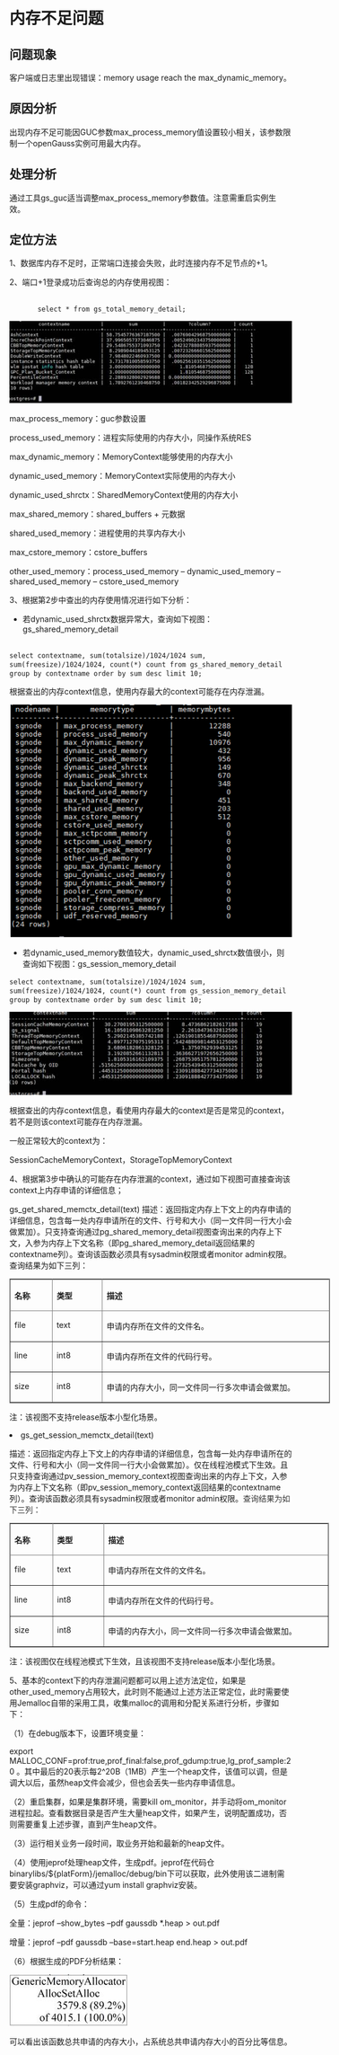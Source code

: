 # 内存不足问题

## 问题现象<a name="zh-cn_topic_0283137168_section4753114614509"></a>

客户端或日志里出现错误：memory usage reach the max\_dynamic\_memory。

## 原因分析<a name="zh-cn_topic_0283137168_section31031614204014"></a>

出现内存不足可能因GUC参数max\_process\_memory值设置较小相关，该参数限制一个openGauss实例可用最大内存。

## 处理分析<a name="zh-cn_topic_0283137168_section12618818144413"></a>

通过工具gs\_guc适当调整max\_process\_memory参数值。注意需重启实例生效。

## 定位方法

1、数据库内存不足时，正常端口连接会失败，此时连接内存不足节点的+1。

2、端口+1登录成功后查询总的内存使用视图：

 ```

        select * from gs_total_memory_detail;

 ```


![](figures/123.jpg)


max_process_memory：guc参数设置

process_used_memory：进程实际使用的内存大小，同操作系统RES

max_dynamic_memory：MemoryContext能够使用的内存大小

dynamic_used_memory：MemoryContext实际使用的内存大小

dynamic_used_shrctx：SharedMemoryContext使用的内存大小

max_shared_memory：shared_buffers + 元数据

shared_used_memory：进程使用的共享内存大小

max_cstore_memory：cstore_buffers

other_used_memory：process_used_memory – dynamic_used_memory –shared_used_memory – cstore_used_memory


3、根据第2步中查出的内存使用情况进行如下分析：

-    若dynamic_used_shrctx数据异常大，查询如下视图：gs_shared_memory_detail


 ```

select contextname, sum(totalsize)/1024/1024 sum, sum(freesize)/1024/1024, count(*) count from gs_shared_memory_detail group by contextname order by sum desc limit 10;

 ```
根据查出的内存context信息，使用内存最大的context可能存在内存泄漏。


![](figures/234.png)


-  若dynamic_used_memory数值较大，dynamic_used_shrctx数值很小，则查询如下视图：gs_session_memory_detail


 ```
select contextname, sum(totalsize)/1024/1024 sum, sum(freesize)/1024/1024, count(*) count from gs_session_memory_detail group by contextname order by sum desc limit 10;

 ```

![](figures/8ee9c2756be73e1ad5f3_554x163.jpg)

根据查出的内存context信息，看使用内存最大的context是否是常见的context，若不是则该context可能存在内存泄漏。

一般正常较大的context为：

SessionCacheMemoryContext，StorageTopMemoryContext

 

4、根据第3步中确认的可能存在内存泄漏的context，通过如下视图可直接查询该context上内存申请的详细信息；


gs_get_shared_memctx_detail(text)
描述：返回指定内存上下文上的内存申请的详细信息，包含每一处内存申请所在的文件、行号和大小（同一文件同一行大小会做累加）。只支持查询通过pg_shared_memory_detail视图查询出来的内存上下文，入参为内存上下文名称（即pg_shared_memory_detail返回结果的contextname列）。查询该函数必须具有sysadmin权限或者monitor admin权限。查询结果为如下三列：
<div class="tablenoborder">
<div class="table_box">
<table id="ZH-CN_TOPIC_0237121998__table119476261700" border="1" rules="all" frame="border" cellspacing="0" cellpadding="4" summary="" style="position: relative; word-break: break-all; width: 572px;">
  <thead align="left">
    <tr id="ZH-CN_TOPIC_0237121998__row69478262010">
      <th align="left" class="cellrowborder" id="mcps1.3.6.36.3.1.4.1.1" valign="top" style="width: 63px;">
      <p id="ZH-CN_TOPIC_0237121998__p4948132617012">名称</p>
      </th>
      <th align="left" class="cellrowborder" id="mcps1.3.6.36.3.1.4.1.2" valign="top" style="width: 78px;">
      <p id="ZH-CN_TOPIC_0237121998__p8948122613019">类型</p>
      </th>
      <th align="left" class="cellrowborder" id="mcps1.3.6.36.3.1.4.1.3" valign="top" style="width: 412px;">
      <p id="ZH-CN_TOPIC_0237121998__p694832616014">描述</p>
      </th>
    </tr>
  </thead>
  <tbody>
    <tr id="ZH-CN_TOPIC_0237121998__row1994817261015">
      <td class="cellrowborder" valign="top" headers="mcps1.3.6.36.3.1.4.1.1 ">
      <p id="ZH-CN_TOPIC_0237121998__p894842614011">file</p>
      </td>
      <td class="cellrowborder" valign="top" headers="mcps1.3.6.36.3.1.4.1.2 ">
      <p id="ZH-CN_TOPIC_0237121998__p794811261018">text</p>
      </td>
      <td class="cellrowborder" valign="top" headers="mcps1.3.6.36.3.1.4.1.3 ">
      <p id="ZH-CN_TOPIC_0237121998__p1994810261008">申请内存所在文件的文件名。</p>
      </td>
    </tr>
    <tr id="ZH-CN_TOPIC_0237121998__row1494892619013">
      <td class="cellrowborder" valign="top" headers="mcps1.3.6.36.3.1.4.1.1 ">
      <p id="ZH-CN_TOPIC_0237121998__p1494810267016">line</p>
      </td>
      <td class="cellrowborder" valign="top" headers="mcps1.3.6.36.3.1.4.1.2 ">
      <p id="ZH-CN_TOPIC_0237121998__p11948426309">int8</p>
      </td>
      <td class="cellrowborder" valign="top" headers="mcps1.3.6.36.3.1.4.1.3 ">
      <p id="ZH-CN_TOPIC_0237121998__p129481626002">申请内存所在文件的代码行号。</p>
      </td>
    </tr>
    <tr id="ZH-CN_TOPIC_0237121998__row89482261803">
      <td class="cellrowborder" valign="top" headers="mcps1.3.6.36.3.1.4.1.1 ">
      <p id="ZH-CN_TOPIC_0237121998__p1894820262017">size</p>
      </td>
      <td class="cellrowborder" valign="top" headers="mcps1.3.6.36.3.1.4.1.2 ">
      <p id="ZH-CN_TOPIC_0237121998__p1294842611017">int8</p>
      </td>
      <td class="cellrowborder" valign="top" headers="mcps1.3.6.36.3.1.4.1.3 ">
      <p id="ZH-CN_TOPIC_0237121998__p9949132618015">申请的内存大小，同一文件同一行多次申请会做累加。</p>
      </td>
    </tr>
  </tbody>
</table>
</div>
</div>
<div class="note" id="ZH-CN_TOPIC_0237121998__note1779151518138">
<div class="notebody">
<p id="ZH-CN_TOPIC_0237121998__p117911415161318">注：该视图不支持release版本小型化场景。</p>
</div>
</div>
</li>
<li id="ZH-CN_TOPIC_0237121998__li181595437541">gs_get_session_memctx_detail(text)
<p id="ZH-CN_TOPIC_0237121998__p610163511518"><a target="_blank" name="ZH-CN_TOPIC_0237121998__li181595437541"></a><a target="_blank" name="li181595437541"></a>描述：返回指定内存上下文上的内存申请的详细信息，包含每一处内存申请所在的文件、行号和大小（同一文件同一行大小会做累加）。仅在线程池模式下生效。且只支持查询通过pv_session_memory_context视图查询出来的内存上下文，入参为内存上下文名称（即pv_session_memory_context返回结果的contextname列）。查询该函数必须具有sysadmin权限或者monitor admin权限。<span style="color: rgb(51, 51, 51); font-family: 微软雅黑, 宋体, arial; font-size: 14px; font-style: normal; font-variant-ligatures: normal; font-variant-caps: normal; font-weight: 400; letter-spacing: normal; orphans: 2; text-align: left; text-indent: 0px; text-transform: none; white-space: normal; widows: 2; word-spacing: 0px; -webkit-text-stroke-width: 0px; background-color: rgb(255, 255, 255); text-decoration-thickness: initial; text-decoration-style: initial; text-decoration-color: initial; display: inline !important; float: none;">查询结果为如下三列：</span></p>
<div class="tablenoborder">
<div class="table_box">
<table id="ZH-CN_TOPIC_0237121998__table210123512516" border="1" rules="all" frame="border" cellspacing="0" cellpadding="4" summary="" style="position: relative; word-break: break-all; width: 570px;">
  <thead align="left">
    <tr id="ZH-CN_TOPIC_0237121998__row5113358519">
      <th align="left" class="cellrowborder" id="mcps1.3.6.37.3.1.4.1.1" valign="top" style="width: 64px;">
      <p id="ZH-CN_TOPIC_0237121998__p1111735959">名称</p>
      </th>
      <th align="left" class="cellrowborder" id="mcps1.3.6.37.3.1.4.1.2" valign="top" style="width: 80px;">
      <p id="ZH-CN_TOPIC_0237121998__p6111135557">类型</p>
      </th>
      <th align="left" class="cellrowborder" id="mcps1.3.6.37.3.1.4.1.3" valign="top" style="width: 407px;">
      <p id="ZH-CN_TOPIC_0237121998__p1911183510510">描述</p>
      </th>
    </tr>
  </thead>
  <tbody>
    <tr id="ZH-CN_TOPIC_0237121998__row3114351353">
      <td class="cellrowborder" valign="top" headers="mcps1.3.6.37.3.1.4.1.1 ">
      <p id="ZH-CN_TOPIC_0237121998__p71111351054">file</p>
      </td>
      <td class="cellrowborder" valign="top" headers="mcps1.3.6.37.3.1.4.1.2 ">
      <p id="ZH-CN_TOPIC_0237121998__p1711153512519">text</p>
      </td>
      <td class="cellrowborder" valign="top" headers="mcps1.3.6.37.3.1.4.1.3 ">
      <p id="ZH-CN_TOPIC_0237121998__p91183512513">申请内存所在文件的文件名。</p>
      </td>
    </tr>
    <tr id="ZH-CN_TOPIC_0237121998__row14113356512">
      <td class="cellrowborder" valign="top" headers="mcps1.3.6.37.3.1.4.1.1 ">
      <p id="ZH-CN_TOPIC_0237121998__p121173511515">line</p>
      </td>
      <td class="cellrowborder" valign="top" headers="mcps1.3.6.37.3.1.4.1.2 ">
      <p id="ZH-CN_TOPIC_0237121998__p3111357513">int8</p>
      </td>
      <td class="cellrowborder" valign="top" headers="mcps1.3.6.37.3.1.4.1.3 ">
      <p id="ZH-CN_TOPIC_0237121998__p6114358519">申请内存所在文件的代码行号。</p>
      </td>
    </tr>
    <tr id="ZH-CN_TOPIC_0237121998__row1511173511512">
      <td class="cellrowborder" valign="top" headers="mcps1.3.6.37.3.1.4.1.1 ">
      <p id="ZH-CN_TOPIC_0237121998__p21173511510">size</p>
      </td>
      <td class="cellrowborder" valign="top" headers="mcps1.3.6.37.3.1.4.1.2 ">
      <p id="ZH-CN_TOPIC_0237121998__p7124351759">int8</p>
      </td>
      <td class="cellrowborder" valign="top" headers="mcps1.3.6.37.3.1.4.1.3 ">
      <p id="ZH-CN_TOPIC_0237121998__p612235452">申请的内存大小，同一文件同一行多次申请会做累加。</p>
      </td>
    </tr>
  </tbody>
</table>
</div>
</div>
<div class="note" id="ZH-CN_TOPIC_0237121998__note1121815717142">
<div class="notebody">
<p id="ZH-CN_TOPIC_0237121998__p1021877171413">注：该视图仅在线程池模式下生效，且该视图不支持release版本小型化场景。</p>
</div>
</div>
</li>
5、基本的context下的内存泄漏问题都可以用上述方法定位，如果是other_used_memory占用较大，此时则不能通过上述方法正常定位，此时需要使用Jemalloc自带的采用工具，收集malloc的调用和分配关系进行分析，步骤如下：

（1）在debug版本下，设置环境变量：

export MALLOC_CONF=prof:true,prof_final:false,prof_gdump:true,lg_prof_sample:20 。其中最后的20表示每2^20B（1MB）产生一个heap文件，该值可以调，但是调大以后，虽然heap文件会减少，但也会丢失一些内存申请信息。

（2）重启集群，如果是集群环境，需要kill om_monitor，并手动将om_monitor进程拉起。查看数据目录是否产生大量heap文件，如果产生，说明配置成功，否则需要重复上述步骤，直到产生heap文件。

（3）运行相关业务一段时间，取业务开始和最新的heap文件。

（4）使用jeprof处理heap文件，生成pdf。jeprof在代码仓binarylibs/${platForm}/jemalloc/debug/bin下可以获取，此外使用该二进制需要安装graphviz，可以通过yum install graphviz安装。

（5）生成pdf的命令：

全量：jeprof –show_bytes –pdf gaussdb *.heap > out.pdf

增量：jeprof –pdf gaussdb –base=start.heap end.heap > out.pdf

（6）根据生成的PDF分析结果：

![](figures/4a83e2756be740d18f88_211x92.jpg)

可以看出该函数总共申请的内存大小，占系统总共申请内存大小的百分比等信息。